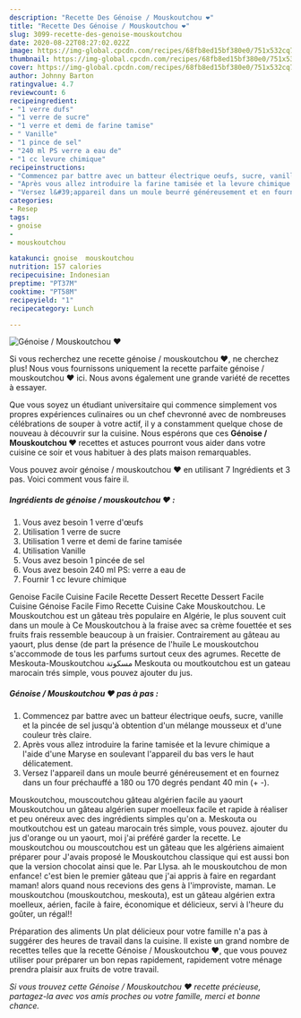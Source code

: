 ```yaml
---
description: "Recette Des Génoise / Mouskoutchou ❤"
title: "Recette Des Génoise / Mouskoutchou ❤"
slug: 3099-recette-des-genoise-mouskoutchou
date: 2020-08-22T08:27:02.022Z
image: https://img-global.cpcdn.com/recipes/68fb8ed15bf380e0/751x532cq70/genoise-mouskoutchou-❤-photo-principale-de-la-recette.jpg
thumbnail: https://img-global.cpcdn.com/recipes/68fb8ed15bf380e0/751x532cq70/genoise-mouskoutchou-❤-photo-principale-de-la-recette.jpg
cover: https://img-global.cpcdn.com/recipes/68fb8ed15bf380e0/751x532cq70/genoise-mouskoutchou-❤-photo-principale-de-la-recette.jpg
author: Johnny Barton
ratingvalue: 4.7
reviewcount: 6
recipeingredient:
- "1 verre dufs"
- "1 verre de sucre"
- "1 verre et demi de farine tamise"
- " Vanille"
- "1 pince de sel"
- "240 ml PS verre a eau de"
- "1 cc levure chimique"
recipeinstructions:
- "Commencez par battre avec un batteur électrique oeufs, sucre, vanille et la pincée de sel jusqu&#39;à obtention d&#39;un mélange mousseux et d&#39;une couleur très claire."
- "Après vous allez introduire la farine tamisée et la levure chimique a l&#39;aide d&#39;une Maryse en soulevant l&#39;appareil du bas vers le haut délicatement."
- "Versez l&#39;appareil dans un moule beurré généreusement et en fournez dans un four préchauffé a 180 ou 170 degrés pendant 40 min (+ -)."
categories:
- Resep
tags:
- gnoise
- 
- mouskoutchou

katakunci: gnoise  mouskoutchou 
nutrition: 157 calories
recipecuisine: Indonesian
preptime: "PT37M"
cooktime: "PT58M"
recipeyield: "1"
recipecategory: Lunch

---
```



![Génoise / Mouskoutchou ❤](https://img-global.cpcdn.com/recipes/68fb8ed15bf380e0/751x532cq70/genoise-mouskoutchou-❤-photo-principale-de-la-recette.jpg)

Si vous recherchez une recette génoise / mouskoutchou ❤, ne cherchez plus! Nous vous fournissons uniquement la recette parfaite génoise / mouskoutchou ❤ ici. Nous avons également une grande variété de recettes à essayer.

Que vous soyez un étudiant universitaire qui commence simplement vos propres expériences culinaires ou un chef chevronné avec de nombreuses célébrations de souper à votre actif, il y a constamment quelque chose de nouveau à découvrir sur la cuisine. Nous espérons que ces <strong> Génoise / Mouskoutchou ❤ </strong> recettes et astuces pourront vous aider dans votre cuisine ce soir et vous habituer à des plats maison remarquables.

<!--inarticleads1-->

Vous pouvez avoir génoise / mouskoutchou ❤ en utilisant 7 Ingrédients et 3 pas. Voici comment vous faire il.

##### Ingrédients de génoise / mouskoutchou ❤ :

1. Vous avez besoin 1 verre d&#39;œufs
1. Utilisation 1 verre de sucre
1. Utilisation 1 verre et demi de farine tamisée
1. Utilisation  Vanille
1. Vous avez besoin 1 pincée de sel
1. Vous avez besoin 240 ml PS: verre a eau de
1. Fournir 1 cc levure chimique


Genoise Facile Cuisine Facile Recette Dessert Recette Dessert Facile Cuisine Génoise Facile Fimo Recette Cuisine Cake Mouskoutchou. Le Mouskoutchou est un gâteau très populaire en Algérie, le plus souvent cuit dans un moule à Ce Mouskoutchou à la fraise avec sa crème fouettée et ses fruits frais ressemble beaucoup à un fraisier. Contrairement au gâteau au yaourt, plus dense (de part la présence de l&#39;huile Le mouskoutchou s&#39;accommode de tous les parfums surtout ceux des agrumes. Recette de Meskouta-Mouskoutchou مسكوتة Meskouta ou moutkoutchou est un gateau marocain trés simple, vous pouvez ajouter du jus. 

<!--inarticleads2-->

##### Génoise / Mouskoutchou ❤ pas à pas :

1. Commencez par battre avec un batteur électrique oeufs, sucre, vanille et la pincée de sel jusqu&#39;à obtention d&#39;un mélange mousseux et d&#39;une couleur très claire.
1. Après vous allez introduire la farine tamisée et la levure chimique a l&#39;aide d&#39;une Maryse en soulevant l&#39;appareil du bas vers le haut délicatement.
1. Versez l&#39;appareil dans un moule beurré généreusement et en fournez dans un four préchauffé a 180 ou 170 degrés pendant 40 min (+ -).


Mouskoutchou, mouscoutchou gâteau algérien facile au yaourt Mouskoutchou un gâteau algérien super moelleux facile et rapide à réaliser et peu onéreux avec des ingrédients simples qu&#39;on a. Meskouta ou moutkoutchou est un gateau marocain trés simple, vous pouvez. ajouter du jus d&#39;orange ou un yaourt, moi j&#39;ai préféré garder la recette. Le mouskoutchou ou mouscoutchou est un gâteau que les algériens aimaient préparer pour J&#39;avais proposé le Mouskoutchou classique qui est aussi bon que la version chocolat ainsi que le. Par Llysa. ah le mouskoutchou de mon enfance! c&#39;est bien le premier gâteau que j&#39;ai appris à faire en regardant maman! alors quand nous recevions des gens à l&#39;improviste, maman. Le mouskoutchou (mouskoutchou, meskouta), est un gâteau algérien extra moelleux, aérien, facile à faire, économique et délicieux, servi à l&#39;heure du goûter, un régal!! 

<!--inarticleads1-->

<p>
Préparation des aliments Un plat délicieux pour votre famille n'a pas à suggérer des heures de travail dans la cuisine. Il existe un grand nombre de recettes telles que la recette Génoise / Mouskoutchou ❤, que vous pouvez utiliser pour préparer un bon repas rapidement, rapidement votre ménage prendra plaisir aux fruits de votre travail.
</p>

<p>
<i>Si vous trouvez cette Génoise / Mouskoutchou ❤ recette précieuse, partagez-la avec vos amis proches ou votre famille, merci et bonne chance.</i>
</p>
